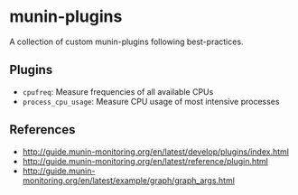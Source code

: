 # munin-plugins

A collection of custom munin-plugins following best-practices.

## Plugins

* `cpufreq`: Measure frequencies of all available CPUs
* `process_cpu_usage`: Measure CPU usage of most intensive processes

## References

* http://guide.munin-monitoring.org/en/latest/develop/plugins/index.html
* http://guide.munin-monitoring.org/en/latest/reference/plugin.html
* http://guide.munin-monitoring.org/en/latest/example/graph/graph_args.html
